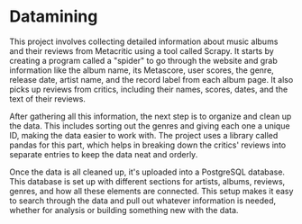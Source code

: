 # Datamining

This project involves collecting detailed information about music albums and their reviews from Metacritic using a tool called Scrapy. It starts by creating a program called a "spider" to go through the website and grab information like the album name, its Metascore, user scores, the genre, release date, artist name, and the record label from each album page. It also picks up reviews from critics, including their names, scores, dates, and the text of their reviews.

After gathering all this information, the next step is to organize and clean up the data. This includes sorting out the genres and giving each one a unique ID, making the data easier to work with. The project uses a library called pandas for this part, which helps in breaking down the critics' reviews into separate entries to keep the data neat and orderly.

Once the data is all cleaned up, it's uploaded into a PostgreSQL database. This database is set up with different sections for artists, albums, reviews, genres, and how all these elements are connected. This setup makes it easy to search through the data and pull out whatever information is needed, whether for analysis or building something new with the data.
